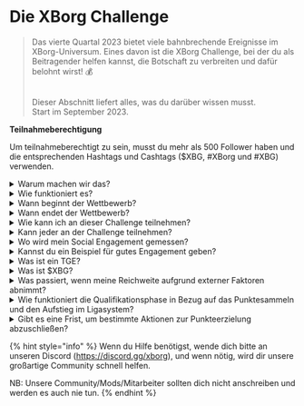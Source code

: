 # Die XBorg Challenge

> Das vierte Quartal 2023 bietet viele bahnbrechende Ereignisse im XBorg-Universum. Eines davon ist die XBorg Challenge, bei der du als Beitragender helfen kannst, die Botschaft zu verbreiten und dafür belohnt wirst! 💰
>
> \
> Dieser Abschnitt liefert alles, was du darüber wissen musst. \
> Start im September 2023.



**Teilnahmeberechtigung**

Um teilnahmeberechtigt zu sein, musst du mehr als 500 Follower haben und die entsprechenden Hashtags und Cashtags ($XBG, #XBorg und #XBG) verwenden.

<details>

<summary>Warum machen wir das?</summary>

Unser Ziel ist es, das Bewusstsein für XBorg zu schärfen und gleichzeitig unsere fantastische Community, Produkte und Token zu präsentieren. Die Organisation eines Wettbewerbs ist unsere gewählte Methode, um eine unterhaltsame und kooperative Erfahrung zu fördern.

</details>

<details>

<summary>Wie funktioniert es?</summary>

Nimm umfangreich teil, indem du dich an die [Regeln](rules-test.md) hältst und bewährte Praktiken befolgst (Link zu bewährten Praktiken). Du sammelst Punkte basierend auf der Wirkung deines Engagements, und je geschickter du dies erreichst, desto größer sind die Belohnungen, die sowohl du als auch deine Liga erreichen können.

</details>

<details>

<summary>Wann beginnt der Wettbewerb?</summary>

Der Wettbewerb soll entweder am 1. oder am 30. September 2023 beginnen, abhängig von unserem Fortschritt.

</details>

<details>

<summary>Wann endet der Wettbewerb?</summary>

Der Wettbewerb endet zwei Wochen nach dem Token Generation Event ([TGE](./#what-is-a-tge)), dessen genaues Datum zu einem späteren Zeitpunkt mitgeteilt wird.

</details>

<details>

<summary>Wie kann ich an dieser Challenge teilnehmen?</summary>

Sobald du die Anforderung erfüllst, mehr als 500 Twitter-Follower zu haben, werden Punkte basierend auf deinem täglichen XBorg Influencers Engagement Rank auf LunarCrush vergeben. Vergiss nicht, #XBorg, $XBG oder #XBG in deinen Tweets für eine genaue Anerkennung einzuschließen.

</details>

<details>

<summary>Kann jeder an der Challenge teilnehmen?</summary>

Die Challenge steht allen offen, aber deine Punkte werden nur gezählt, wenn du mindestens 500 Twitter-Follower hast.

</details>

<details>

<summary>Wo wird mein Social Engagement gemessen?</summary>

LunarCrush bezieht Daten direkt von Twitter, was es uns ermöglicht, diese Informationen zu extrahieren und zu analysieren. Daher konzentrieren wir uns ausschließlich auf die Messung deines Engagements auf Twitter. Bitte beachte, dass Engagements auf anderen sozialen Plattformen nicht berücksichtigt werden. Für weitere Einblicke besuche [https://lunarcrush.com/faq.](https://lunarcrush.com/faq.)

</details>

<details>

<summary>Kannst du ein Beispiel für gutes Engagement geben?</summary>

Effektives Engagement beinhaltet das Erstellen von fesselndem Inhalt unter Verwendung von Hashtags, Cashtags und Emojis. Für weitere Anleitungen kannst du unseren umfassenden Leitfaden für bewährte Praktiken konsultieren: {LINK}

</details>

<details>

<summary>Was ist ein TGE?</summary>

TGE steht für "Token Generation Event" und ist ein Begriff, der hauptsächlich in den Bereichen Blockchain und Kryptowährung verwendet wird.

**Was passiert während eines TGE?**

Ein TGE beinhaltet die Erstellung und Verteilung einer neuen Kryptowährung oder eines Tokens an frühe Teilnehmer, in der Regel zur Finanzierung eines neuen Projekts. Dieser Prozess beinhaltet, dass das ausgebende Unternehmen oder die Organisation eine festgelegte Anzahl von Tokens an anfängliche Unterstützer oder Investoren vergibt.

**Wie unterscheidet sich ein TGE von einem ICO?**

Obwohl sowohl TGEs als auch ICOs (Initial Coin Offerings) Methoden zur Kapitalbeschaffung mit Tokens sind, werden die Begriffe manchmal austauschbar verwendet. Brancheninsider bevorzugen jedoch oft "TGE", da es die Generierung und Verteilung von Tokens hervorhebt, anstatt den "Angebot" oder Verkaufsaspekt.

</details>

<details>

<summary>Was ist $XBG?</summary>

[$XBG](../../06-or-token/xbg.md) ist ein digitaler Token, der mit dem XBorg-Projekt verbunden ist.

</details>

<details>

<summary>Was passiert, wenn meine Reichweite aufgrund externer Faktoren abnimmt?</summary>

Wenn du dein Engagement nicht aufrechterhältst oder steigerst, wird dein Influencer-Rang abnehmen, was zu weniger täglichen Punkten führt. Die bereits verdienten Punkte gehen jedoch nicht verloren.

</details>

<details>

<summary>Wie funktioniert die Qualifikationsphase in Bezug auf das Punktesammeln und den Aufstieg im Ligasystem?</summary>

Während der Qualifikationsphasen sammeln die Teilnehmer täglich Punkte und steigen in den Rängen der Bestenliste auf. Wir werden einen endgültigen Ranglisten-Snapshot sowohl von Qualifikationsphase 1 als auch von Qualifikationsphase 2 behalten. Basierend auf der Gesamtzahl der Teilnehmer und dem Erfolg der gemeinsamen Ziele werden dann Plätze in verschiedenen Ligen verfügbar gemacht. Die besten Performer jeder Qualifikationsphase erhalten dann Einladungen, je nach ihrem Fähigkeitsniveau der am besten geeigneten Liga beizutreten.

Durch diese Ligen beginnt die erste Saison und bringt Belohnungen mit sich, die zu verlockend sind, um sie zu übersehen. Dies markiert den wahren Beginn des Spiels. Neben den großzügigen Belohnungen sollte die Qualifikation für viele während der Qualifikationsphasen ein vorrangiges Ziel sein.

</details>

<details>

<summary>Gibt es eine Frist, um bestimmte Aktionen zur Punkteerzielung abzuschließen?</summary>

Ja, es gibt Fristen für das Punktesammeln basierend auf den Phasen des Spiels. Es gibt zwei Qualifikationsphasen, gefolgt vom Start der [Ligen](scoring-test/leagues-test.md). Während jeder Phase haben die Teilnehmer bis zum Ende Zeit, um die maximalen Punkte zu sammeln und ihre Position auf der [Bestenliste](scoring-test/leaderboard-test.md) zu sichern. Sobald die Ligen gestartet sind, läuft das Spiel saisonal.

Zusätzlich werden täglich Punkte verdient und die Daten werden jeden Abend vor Mitternacht aus der [LunarCrush ](scoring-test/lunarcrush-test.md)API extrahiert, um die Punkte zu berechnen. Aufgrund technischer Einschränkungen kann es bis zu 48 Stunden dauern, bis einige Daten auf der [Bestenliste](scoring-test/leaderboard-test.md) angezeigt werden.

</details>

{% hint style="info" %}
Wenn du Hilfe benötigst, wende dich bitte an unseren Discord (https://discord.gg/xborg), und wenn nötig, wird dir unsere großartige Community schnell helfen.

NB: Unsere Community/Mods/Mitarbeiter sollten dich nicht anschreiben und werden es auch nie tun.
{% endhint %}